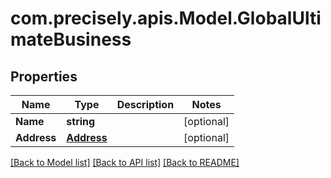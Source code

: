 # com.precisely.apis.Model.GlobalUltimateBusiness
## Properties

Name | Type | Description | Notes
------------ | ------------- | ------------- | -------------
**Name** | **string** |  | [optional] 
**Address** | [**Address**](Address.md) |  | [optional] 

[[Back to Model list]](../README.md#documentation-for-models) [[Back to API list]](../README.md#documentation-for-api-endpoints) [[Back to README]](../README.md)

